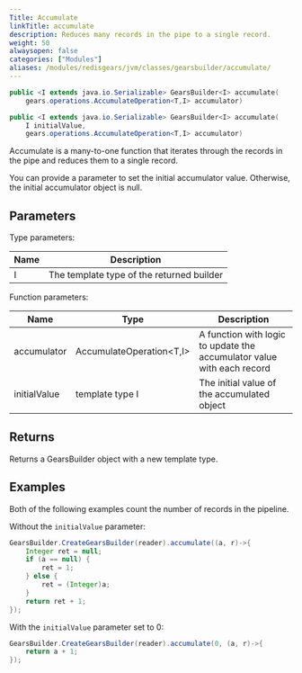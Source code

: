 ```yaml
---
Title: Accumulate
linkTitle: accumulate
description: Reduces many records in the pipe to a single record.
weight: 50
alwaysopen: false
categories: ["Modules"]
aliases: /modules/redisgears/jvm/classes/gearsbuilder/accumulate/
---
```


```java
public <I extends java.io.Serializable> GearsBuilder<I> accumulate​(
    gears.operations.AccumulateOperation<T,​I> accumulator)

public <I extends java.io.Serializable> GearsBuilder<I> accumulate​(
    I initialValue, 
    gears.operations.AccumulateOperation<T,​I> accumulator)
```

Accumulate is a many-to-one function that iterates through the records in the pipe and reduces them to a single record.

You can provide a parameter to set the initial accumulator value. Otherwise, the initial accumulator object is null.

## Parameters
 
Type parameters:

| Name | Description |
|------|-------------|
| I | The template type of the returned builder |

Function parameters:

| Name | Type | Description |
|------|------|-------------|
| accumulator | <nobr>AccumulateOperation<T,​I></nobr> | A function with logic to update the accumulator value with each record |
| initialValue | template type I | The initial value of the accumulated object |

## Returns

Returns a GearsBuilder object with a new template type.

## Examples

Both of the following examples count the number of records in the pipeline.

Without the `initialValue` parameter:

```java
GearsBuilder.CreateGearsBuilder(reader).accumulate((a, r)->{
    Integer ret = null;
    if (a == null) {
	    ret = 1;
    } else {
	    ret = (Integer)a;
    }
    return ret + 1;
});
```

With the `initialValue` parameter set to 0:

```java
GearsBuilder.CreateGearsBuilder(reader).accumulate(0, (a, r)->{
   	return a + 1;
});
```

